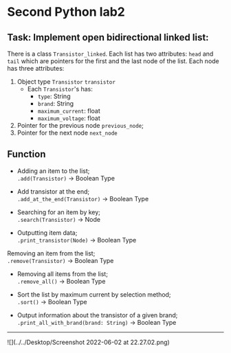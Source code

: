 # Second Python lab2
## Task: Implement open bidirectional linked list:

There is a class `Transistor_linked`.
Each list has two attributes:
`head` and `tail`
which are pointers for the first and the last node of the list.
Each node has three attributes:
1. Object type `Transistor` `transistor`    
   * Each `Transistor`'s has:
       * `type`: String
       * `brand`: String
       * `maximum_current`: float
       * `maximum_voltage`: float
2. Pointer for the previous node `previous_node`;
3. Pointer for the next node  `next_node`

## Function

- Adding an item to the list;  
`.add(Transistor)` -> Boolean Type


- Add transistor at the end;  
`.add_at_the_end(Transistor)` -> Boolean Type


- Searching for an item by key;  
`.search(Transistor)` -> Node


- Outputting item data;  
`.print_transistor(Node)` -> Boolean Type


Removing an item from the list;  
`.remove(Transistor)` -> Boolean Type


- Removing all items from the list;  
`.remove_all()` -> Boolean Type

  
- Sort the list by maximum current by selection method;  
`.sort()` -> Boolean Type


- Output information about the transistor of a given brand;  
`.print_all_with_brand(brand: String)` -> Boolean Type
***

![](../../Desktop/Screenshot 2022-06-02 at 22.27.02.png)





